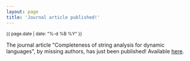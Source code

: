 ```yaml
---
layout: page
title: 'Journal article published!'
---
```


<small>{{ page.date | date: "%-d %B %Y" }}</small>

The journal article "Completeness of string analysis for dynamic languages", by missing authors, has just been published! Available [here](https://doi.org/10.1016/j.ic.2021.104791).
